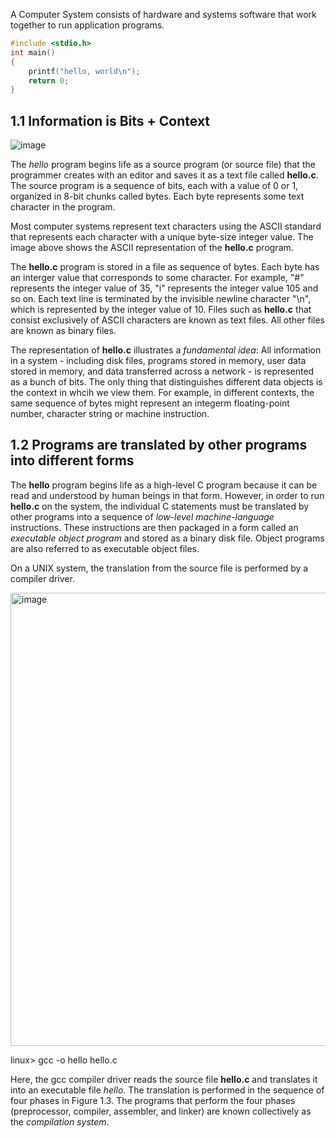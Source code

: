 A Computer System consists of hardware and systems software that work together to run application programs.

``` --hello.c
#include <stdio.h> 
int main()
{
    printf("hello, world\n");
    return 0;
}
```

## 1.1 Information is Bits + Context

![image](https://user-images.githubusercontent.com/59940078/192087453-f31a4ece-c3b6-422c-a999-bdf41c962ec6.png)

The _hello_ program begins life as a source program (or source file) that the programmer creates with an editor and saves it as a text file called **hello.c**. The source program is a sequence of bits, each with a value of 0 or 1, organized in 8-bit chunks called bytes. Each byte represents some text character in the program.

Most computer systems represent text characters using the ASCII standard that represents each character with a unique byte-size integer value. The image above shows the ASCII representation of the **hello.c** program.

The **hello.c** program is stored in a file as sequence of bytes. Each byte has an interger value that corresponds to some character. For example, "#" represents the integer value of 35, "i" represents the integer value 105 and so on. Each text line is terminated by the invisible newline character "\n", which is represented by the integer value of 10. Files such as **hello.c** that consist exclusively of ASCII characters are known as text files. All other files are known as binary files.

The representation of **hello.c** illustrates a _fundamental idea_: All information in a system - including disk files, programs stored in memory, user data stored in memory, and data transferred across a network - is represented as a bunch of bits. The only thing that distinguishes different data objects is the context in whcih we view them. For example, in different contexts, the same sequence of bytes might represent an integerm floating-point number, character string or machine instruction.

## 1.2 Programs are translated by other programs into different forms

The **hello** program begins life as a high-level C program because it can be read and understood by human beings in that form. However, in order to run **hello.c** on the system, the individual C statements must be translated by other programs into a sequence of _low-level machine-language_ instructions. These instructions are then packaged in a form called an _executable object program_ and stored as a binary disk file. Object programs are also referred to as executable object files.

On a UNIX system, the  translation from the source file is performed by a compiler driver.

<img width="725" alt="image" src="https://user-images.githubusercontent.com/59940078/192132109-eb84aec2-fbfb-4439-a5fc-815f22304031.png">

linux> gcc -o hello hello.c

Here, the gcc compiler driver reads the source file **hello.c** and translates it into an executable file _hello_. The translation is performed in the sequence of four phases in Figure 1.3. The programs that perform the four phases (preprocessor, compiler, assembler, and linker) are known collectively as the _compilation system_. 

